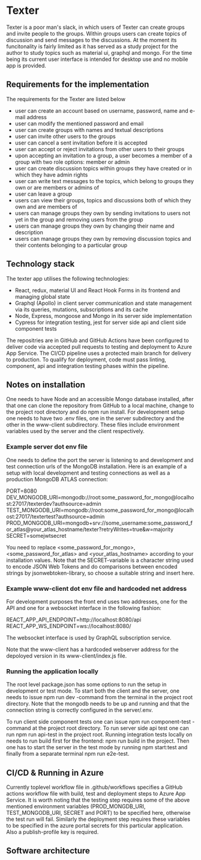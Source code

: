 # Texter

Texter is a poor man's slack, in which users of Texter can create groups and invite people to the groups. Within groups users can create topics of discussion and send messages to the discussions. At the moment its funcitonality is fairly limited as it has served as a study project for the author to study topics such as material ui, graphql and mongo. For the time being its current user interface is intended for desktop use and no mobile app is provided.

## Requirements for the implementation

The requirements for the Texter are listed below

- user can create an account based on username, password, name and e-mail address
- user can modify the mentioned password and email
- user can create groups with names and textual descriptions
- user can invite other users to the groups
- user can cancel a sent invitation before it is accepted
- user can accept or reject invitations from other users to their groups
- upon accepting an invitation to a group, a user becomes a member of a group with two role options: member or admin
- user can create discussion topics within groups they have created or in which they have admin rights
- user can write text messages to the topics, which belong to groups they own or are members or admins of
- user can leave a group
- users can view their groups, topics and discussions both of which they own and are members of
- users can manage groups they own by sending invitations to users not yet in the group and removing users from the group
- users can manage groups they own by changing their name and description
- users can manage groups they own by removing discussion topics and their contents belonging to a particular group

## Technology stack

The texter app utilises the following technologies:

- React, redux, material UI and React Hook Forms in its frontend and managing global state
- Graphql (Apollo) in client server communication and state management via its queries, mutations, subscriptions and its cache
- Node, Express, mongoose and Mongo in its server side implementation
- Cypress for integration testing, jest for server side api and client side component tests

The repositries are in GitHub and GitHub Actions have been configured to deliver code via accepted pull requests to testing and deployment to Azure App Service. The CI/CD pipeline uses a protected main branch for delivery to production. To qualify for deployment, code must pass linting, component, api and integration testing phases within the pipeline.

## Notes on installation

One needs to have Node and an accessible Mongo database installed, after that one can clone the repository from GitHub to a local machine, change to the project root directory and do npm run install. For development setup one needs to have two .env files, one in the server subdirectory and the other in the www-client subdirectory. These files include environment variables used by the server and the client respectively. 

### Example server dot env file

One needs to define the port the server is listening to and development and test connection urls of the MongoDB installation. Here is an example of a setup with local development and testing connections as well as a production MongoDB ATLAS connection:

PORT=8080
DEV_MONGODB_URI=mongodb://root:some_password_for_mongo@localhost:27017/texterdev?authsource=admin
TEST_MONGODB_URI=mongodb://root:some_password_for_mongo@localhost:27017/textertest?authsource=admin
PROD_MONGODB_URI=mongodb+srv://some_username:some_password_for_atlas@your_atlas_hostname/texter?retryWrites=true&w=majority
SECRET=somejwtsecret

You need to replace <some_password_for_mongo>, <some_password_for_atlas> and <your_atlas_hostname> according to your installation values. Note that the SECRET-variable is a character string used to encode JSON Web Tokens and do comparisons between encoded strings by jsonwebtoken-library, so choose a suitable string and insert here.

### Example www-client dot env file and hardcoded net address

For development purposes the front end uses two addresses, one for the API and one for a websocket interface in the following fashion:

REACT_APP_API_ENDPOINT=http://localhost:8080/api
REACT_APP_WS_ENDPOINT=ws://localhost:8080/

The websocket interface is used by GraphQL subscription service. 

Note that the www-client has a hardcoded webserver address for the depoloyed version in its www-client/index.js file.

### Running the application locally

The root level package.json has some options to run the setup in development or test mode. To start both the client and the server, one needs to issue npm run dev -command from the terminal in the project root directory. Note that the mongodb needs to be up and running and that the connection string is correctly configured in the server/.env.

To run client side component tests one can issue npm run component-test -command at the project root directory. To run server side api test one can run npm run api-test in the project root. Running integration tests locally on needs to run build first for the frontend: npm run build in the project. Then one has to start the server in the test mode by running npm start:test and finally from a separate terminal npm run e2e-test.

## CI/CD & Running in Azure

Currently toplevel workflow file in .github/workflows specifies a GitHub actions workflow file with build, test and deployment steps to Azure App Service. It is worth noting that the testing step requires some of the above mentioned environment variables (PROD_MONGDB_URI, TEST_MONGODB_URI, SECRET and PORT) to be specified here, otherwise the test run will fail. Similarly the deployment step requires these variables to be specified in the azure portal secrets for this particular application. Also a publish-profile key is required.

## Software architecture


